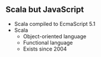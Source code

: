 ## Scala but JavaScript

* Scala compiled to EcmaScript 5.1
* Scala <!-- .element class="fragment" -->
    * Object-oriented language
    * Functional language
    * Exists since 2004
